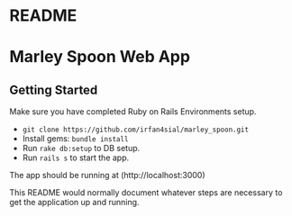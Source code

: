 # README

# Marley Spoon Web App

## Getting Started

Make sure you have completed Ruby on Rails Environments setup.
- `git clone https://github.com/irfan4sial/marley_spoon.git` 
- Install gems: `bundle install`
- Run `rake db:setup` to DB setup.
- Run `rails s` to start the app.

The app should be running at (http://localhost:3000)

This README would normally document whatever steps are necessary to get the
application up and running.
